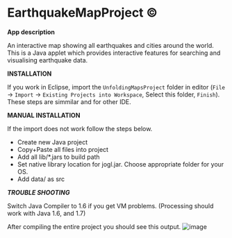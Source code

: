# EarthquakeMapProject ©

**App description**

An interactive map showing all earthquakes and cities around the world. This is a Java applet which provides interactive features for searching and visualising earthquake data. 

**INSTALLATION**

If you work in Eclipse, import the ```UnfoldingMapsProject``` folder in editor (```File``` -> ```Import``` -> ```Existing Projects into Workspace```, Select this folder, ```Finish```). 
These steps are simmilar and for other IDE.


**MANUAL INSTALLATION**

If the import does not work follow the steps below.

- Create new Java project
- Copy+Paste all files into project
- Add all lib/*.jars to build path
- Set native library location for jogl.jar. Choose appropriate folder for your OS.
- Add data/ as src


***TROUBLE SHOOTING***

Switch Java Compiler to 1.6 if you get VM problems. (Processing should work with Java 1.6, and 1.7)

After compiling the entire project you should see this output.
![image](https://user-images.githubusercontent.com/92053176/165777253-b5ba4ea2-44af-45d3-b155-6cdc21d78dd7.png)
